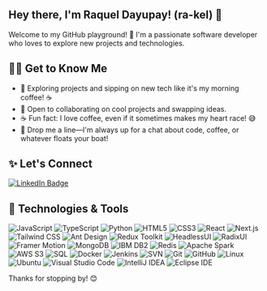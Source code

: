 ## Hey there, I'm Raquel Dayupay! (ra-kel) 🙂

Welcome to my GitHub playground! 👋 I'm a passionate software developer who loves to explore new projects and technologies.

## 🙋‍♀️ Get to Know Me

- 🔭 Exploring projects and sipping on new tech like it's my morning coffee! ☕
- 👯 Open to collaborating on cool projects and swapping ideas.
- ☕ Fun fact: I love coffee, even if it sometimes makes my heart race! 😅
- 💬 Drop me a line—I'm always up for a chat about code, coffee, or whatever floats your boat!

## ✨ Let's Connect

[![LinkedIn Badge](https://img.shields.io/badge/LinkedIn-0077B5?style=for-the-badge&logo=linkedin&logoColor=white)](https://www.linkedin.com/in/raqueldayupay/)

## 🔧 Technologies & Tools

![JavaScript](https://img.shields.io/badge/JavaScript-F7DF1E?style=flat&logo=javascript&logoColor=black)
![TypeScript](https://img.shields.io/badge/TypeScript-3178C6?style=flat&logo=typescript&logoColor=white)
![Python](https://img.shields.io/badge/Python-3776AB?style=flat&logo=python&logoColor=white)
![HTML5](https://img.shields.io/badge/HTML5-E34F26?style=flat&logo=html5&logoColor=white)
![CSS3](https://img.shields.io/badge/CSS3-1572B6?style=flat&logo=css3&logoColor=white)
![React](https://img.shields.io/badge/React-61DAFB?style=flat&logo=react&logoColor=white)
![Next.js](https://img.shields.io/badge/Next.js-000000?style=flat&logo=next.js&logoColor=white)
![Tailwind CSS](https://img.shields.io/badge/Tailwind%20CSS-38B2AC?style=flat&logo=tailwind-css&logoColor=white)
![Ant Design](https://img.shields.io/badge/Ant%20Design-0170FE?style=flat&logo=ant-design&logoColor=white)
![Redux Toolkit](https://img.shields.io/badge/Redux_Toolkit-764ABC?style=flat&logo=redux&logoColor=white)
![HeadlessUI](https://img.shields.io/badge/HeadlessUI-8B5CF6?style=flat&logo=tailwind-css&logoColor=white)
![RadixUI](https://img.shields.io/badge/RadixUI-05BF9A?style=flat&logo=tailwind-css&logoColor=white)
![Framer Motion](https://img.shields.io/badge/Framer_Motion-0055FF?style=flat&logo=framer&logoColor=white)
![MongoDB](https://img.shields.io/badge/MongoDB-47A248?style=flat&logo=mongodb&logoColor=white)
![IBM DB2](https://img.shields.io/badge/IBM_DB2-054ADA?style=flat&logo=ibm&logoColor=white)
![Redis](https://img.shields.io/badge/Redis-DC382D?style=flat&logo=redis&logoColor=white)
![Apache Spark](https://img.shields.io/badge/Apache_Spark-E25A1C?style=flat&logo=apache-spark&logoColor=white)
![AWS S3](https://img.shields.io/badge/AWS_S3-569A31?style=flat&logo=amazon-s3&logoColor=white)
![SQL](https://img.shields.io/badge/SQL-003B57?style=flat&logo=sql&logoColor=white)
![Docker](https://img.shields.io/badge/Docker-2496ED?style=flat&logo=docker&logoColor=white)
![Jenkins](https://img.shields.io/badge/Jenkins-D24939?style=flat&logo=jenkins&logoColor=white)
![SVN](https://img.shields.io/badge/SVN-809CC9?style=flat&logo=apache-subversion&logoColor=white)
![Git](https://img.shields.io/badge/Git-F05032?style=flat&logo=git&logoColor=white)
![GitHub](https://img.shields.io/badge/GitHub-181717?style=flat&logo=github&logoColor=white)
![Linux](https://img.shields.io/badge/Linux-FCC624?style=flat&logo=linux&logoColor=black)
![Ubuntu](https://img.shields.io/badge/Ubuntu-E95420?style=flat&logo=ubuntu&logoColor=white)
![Visual Studio Code](https://img.shields.io/badge/Visual_Studio_Code-007ACC?style=flat&logo=visual-studio-code&logoColor=white)
![IntelliJ IDEA](https://img.shields.io/badge/IntelliJ_IDEA-000000?style=flat&logo=intellij-idea&logoColor=white)
![Eclipse IDE](https://img.shields.io/badge/Eclipse_IDE-2C2255?style=flat&logo=eclipse-ide&logoColor=white)

Thanks for stopping by! 😊
